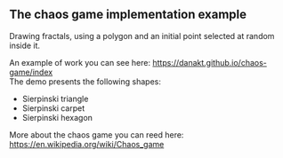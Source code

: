 ## The chaos game implementation example

Drawing fractals, using a polygon and an initial point selected at random inside it.

An example of work you can see here: https://danakt.github.io/chaos-game/index  
The demo presents the following shapes:

- Sierpinski triangle
- Sierpinski carpet
- Sierpinski hexagon

More about the chaos game you can reed here: https://en.wikipedia.org/wiki/Chaos_game
